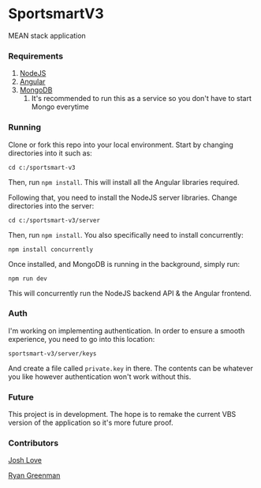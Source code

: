 # SportsmartV3

MEAN stack application

### Requirements

1) [NodeJS](https://nodejs.org/en/)
2) [Angular](https://angular.io/cli)
3) [MongoDB](https://docs.mongodb.com/manual/installation/)
   1) It's recommended to run this as a service so you don't have to start Mongo everytime

### Running

Clone or fork this repo into your local environment. Start by changing directories into it such as:

`cd c:/sportsmart-v3`

Then, run `npm install`. This will install all the Angular libraries required.

Following that, you need to install the NodeJS server libraries. Change directories into the server:

`cd c:/sportsmart-v3/server`

Then, run `npm install`. You also specifically need to install concurrently:

`npm install concurrently`

Once installed, and MongoDB is running in the background, simply run: 

`npm run dev`

This will concurrently run the NodeJS backend API & the Angular frontend.

### Auth

I'm working on implementing authentication. In order to ensure a smooth experience, you need to go into this location: 

`sportsmart-v3/server/keys`

And create a file called `private.key` in there. The contents can be whatever you like however authentication won't work without this. 

### Future

This project is in development. The hope is to remake the current VBS version of the application so it's more future proof.

### Contributors

[Josh Love](https://github.com/JoshLove-portfolio)

[Ryan Greenman](https://github.com/rgreenman)
